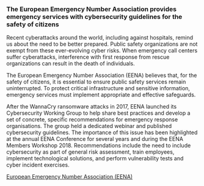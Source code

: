 ### The European Emergency Number Association provides emergency services with cybersecurity guidelines for the safety of citizens

Recent cyberattacks around the world, including against hospitals, remind us about the need to be better prepared. Public safety organizations are not exempt from these ever-evolving cyber risks. When emergency call centers suffer cyberattacks, interference with first response from rescue organizations can result in the death of individuals.

The European Emergency Number Association (EENA) believes that, for the safety of citizens, it is essential to ensure public safety services remain uninterrupted. To protect critical infrastructure and sensitive information, emergency services must implement appropriate and effective safeguards.

After the WannaCry ransomware attacks in 2017, EENA launched its Cybersecurity Working Group to help share best practices and develop a set of concrete, specific recommendations for emergency response organisations. The group held a dedicated webinar and published cybersecurity guidelines. The importance of this issue has been highlighted at the annual EENA Conference for several years and during the EENA Members Workshop 2018. Recommendations include the need to include cybersecurity as part of general risk assessment, train employees, implement technological solutions, and perform vulnerability tests and cyber incident exercises.

[European Emergency Number Association (EENA)](http://example.com)
